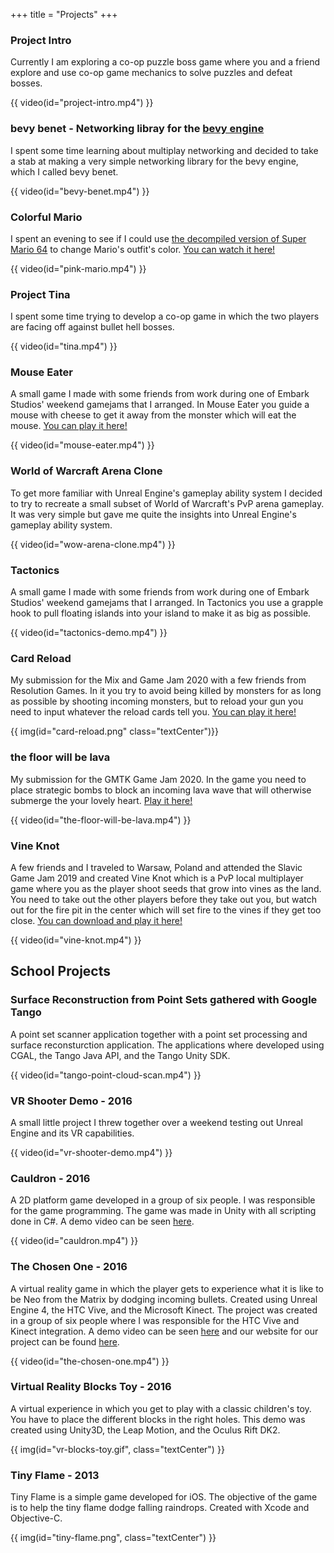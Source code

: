 +++
title = "Projects"
+++

### Project Intro 

Currently I am exploring a co-op puzzle boss game where you and a friend explore and use co-op game mechanics to solve puzzles and defeat bosses.

{{ video(id="project-intro.mp4") }}

### bevy benet - Networking libray for the [bevy engine](https://bevyengine.org/)

I spent some time learning about multiplay networking and decided to take a stab at making a very simple networking library for the bevy engine, which I called bevy benet.

{{ video(id="bevy-benet.mp4") }}

### Colorful Mario

I spent an evening to see if I could use [the decompiled version of Super Mario 64](https://github.com/n64decomp/sm64) to change Mario's outfit's color. [You can watch it here!](https://www.youtube.com/watch?v=eces7lJPWts)

{{ video(id="pink-mario.mp4") }}

### Project Tina

I spent some time trying to develop a co-op game in which the two players are facing off against bullet hell bosses.

{{ video(id="tina.mp4") }}

### Mouse Eater

A small game I made with some friends from work during one of Embark Studios' weekend gamejams that I arranged. In Mouse Eater you guide a mouse with cheese to get it away from the monster which will eat the mouse. [You can play it here!](https://bengles.itch.io/mouse-eater)

{{ video(id="mouse-eater.mp4") }}

### World of Warcraft Arena Clone

To get more familiar with Unreal Engine's gameplay ability system I decided to try to recreate a small subset of World of Warcraft's PvP arena gameplay. It was very simple but gave me quite the insights into Unreal Engine's gameplay ability system.

{{ video(id="wow-arena-clone.mp4") }}

### Tactonics

A small game I made with some friends from work during one of Embark Studios' weekend gamejams that I arranged. In Tactonics you use a grapple hook to pull floating islands into your island to make it as big as possible.

{{ video(id="tactonics-demo.mp4") }}

### Card Reload

My submission for the Mix and Game Jam 2020 with a few friends from Resolution Games. In it you try to avoid being killed by monsters for as long as possible by shooting incoming monsters, but to reload your gun you need to input whatever the reload cards tell you. [You can play it here!](https://bengles.itch.io/card-reload)

{{ img(id="card-reload.png" class="textCenter")}}

### the floor will be lava

My submission for the GMTK Game Jam 2020. In the game you need to place strategic bombs to block an incoming lava wave that will otherwise submerge the your lovely heart. [Play it here!](https://bengles.itch.io/the-floor-will-be-lava)

{{ video(id="the-floor-will-be-lava.mp4") }}

### Vine Knot

A few friends and I traveled to Warsaw, Poland and attended the Slavic Game Jam 2019 and created Vine Knot which is a PvP local multiplayer game where you as the player shoot seeds that grow into vines as the land. You need to take out the other players before they take out you, but watch out for the fire pit in the center which will set fire to the vines if they get too close. [You can download and play it here!](https://eitrum.itch.io/vine-knot)

{{ video(id="vine-knot.mp4") }}

## School Projects

### Surface Reconstruction from Point Sets gathered with Google Tango

A point set scanner application together with a point set processing and surface reconsturction application. The applications where developed using CGAL, the Tango Java API, and the Tango Unity SDK.

{{ video(id="tango-point-cloud-scan.mp4") }}

### VR Shooter Demo - 2016

A small little project I threw together over a weekend testing out Unreal Engine and its VR capabilities.

{{ video(id="vr-shooter-demo.mp4") }}


### Cauldron - 2016

A 2D platform game developed in a group of six people. I was responsible for the game programming. The game was made in Unity with all scripting done in C#. A demo video can be seen [here](https://youtu.be/awUmMhMNi_I).

{{ video(id="cauldron.mp4") }}

### The Chosen One - 2016

A virtual reality game in which the player gets to experience what it is like to be Neo from the Matrix by dodging incoming bullets. Created using Unreal Engine 4, the HTC Vive, and the Microsoft Kinect. The project was created in a group of six people where I was responsible for the HTC Vive and Kinect integration. A demo video can be seen [here](https://youtu.be/LsqtHk6Knh0) and our website for our project can be found [here](https://bengles.github.io/The_Chosen_One/).

{{ video(id="the-chosen-one.mp4") }}

### Virtual Reality Blocks Toy - 2016

A virtual experience in which you get to play with a classic children's toy. You have to place the different blocks in the right holes. This demo was created using Unity3D, the Leap Motion, and the Oculus Rift DK2.

{{ img(id="vr-blocks-toy.gif", class="textCenter") }}

### Tiny Flame - 2013

Tiny Flame is a simple game developed for iOS. The objective of the game is to help the tiny flame dodge falling raindrops. Created with Xcode and Objective-C.

{{ img(id="tiny-flame.png", class="textCenter") }}